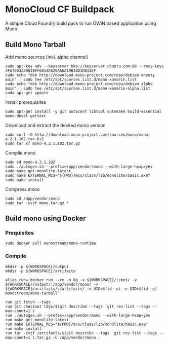 # MonoCloud CF Buildpack

A simple Cloud Foundry build pack to run OWIN based application using Mono.

## Build Mono Tarball
    
Add mono sources (inkl. alpha channel)

	sudo apt-key adv --keyserver hkp://keyserver.ubuntu.com:80 --recv-keys 3FA7E0328081BFF6A14DA29AA6A19B38D3D831EF
	sudo echo "deb http://download.mono-project.com/repo/debian wheezy main" | sudo tee /etc/apt/sources.list.d/mono-xamarin.list
	sudo echo "deb http://download.mono-project.com/repo/debian alpha main" | sudo tee /etc/apt/sources.list.d/mono-xamarin-alpha.list    
	sudo apt-get update
    
Install prerequisites
    
    sudo apt-get install -y git autoconf libtool automake build-essential mono-devel gettext
    
Download and extract the desired mono version  

    sudo curl -O http://download.mono-project.com/sources/mono/mono-4.2.1.102.tar.bz2
    sudo tar xf mono-4.2.1.102.tar.gz

Compile mono

    sudo cd mono-4.2.1.102
    sudo ./autogen.sh --prefix=/app/vendor/mono --with-large-heap=yes
	sudo make get-monolite-latest
	sudo make EXTERNAL_MCS="${PWD}/mcs/class/lib/monolite/basic.exe"
	sudo make install
	
Compress mono

    sudo cd /app/vendor/mono
    sudo tar -cvzf mono.tar.gz *


## Build mono using Docker

### Prequisites

    sudo docker pull monostream/mono-runtime

### Compile

	mkdir -p ${WORKSPACE}/output
	mkdir -p ${WORKSPACE}/artifacts
	
	alias run='docker run --rm -m 8g -v ${WORKSPACE}/:/mnt/ -v ${WORKSPACE}/output/:/app/vendor/mono/ -v ${WORKSPACE}/artifacts/:/artifacts/ -e UID=$(id -u) -e GID=$(id -g) monostream/mono-tarball'
	
	run git fetch --tags
	run git checkout tags/$(git describe --tags `git rev-list --tags --max-count=1`)
	run ./autogen.sh --prefix=/app/vendor/mono --with-large-heap=yes
	run make get-monolite-latest
	run make EXTERNAL_MCS="${PWD}/mcs/class/lib/monolite/basic.exe"
	run make install
	run tar -cvzf /artifacts/$(git describe --tags `git rev-list --tags --max-count=1`).tar.gz -C /app/vendor/mono .

